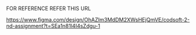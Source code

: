FOR REFERENCE REFER THIS URL 


https://www.figma.com/design/OhAZIm3MdDM2XWsHEjQmVE/codsoft-2-nd-assignment?t=SEa1n81l4I4sZdgu-1
